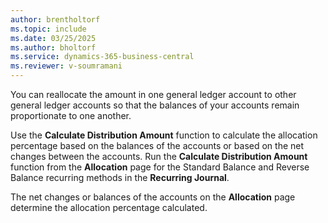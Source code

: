 ```yaml
---
author: brentholtorf
ms.topic: include
ms.date: 03/25/2025
ms.author: bholtorf
ms.service: dynamics-365-business-central
ms.reviewer: v-soumramani
---
```


You can reallocate the amount in one general ledger account to other general ledger accounts so that the balances of your accounts remain proportionate to one another.

Use the **Calculate Distribution Amount** function to calculate the allocation percentage based on the balances of the accounts or based on the net changes between the accounts. Run the **Calculate Distribution Amount** function from the **Allocation** page for the Standard Balance and Reverse Balance recurring methods in the **Recurring Journal**.  

The net changes or balances of the accounts on the **Allocation** page determine the allocation percentage calculated.  
